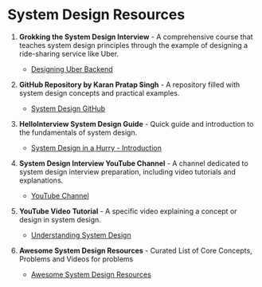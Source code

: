 # System Design Resources

1. **Grokking the System Design Interview** - A comprehensive course that teaches system design principles through the example of designing a ride-sharing service like Uber.

   - [Designing Uber Backend](https://www.designgurus.io/course-play/grokking-the-system-design-interview/doc/638c0b75ac93e7ae59a1b081)

2. **GitHub Repository by Karan Pratap Singh** - A repository filled with system design concepts and practical examples.

   - [System Design GitHub](https://github.com/karanpratapsingh/system-design)

3. **HelloInterview System Design Guide** - Quick guide and introduction to the fundamentals of system design.

   - [System Design in a Hurry - Introduction](https://www.hellointerview.com/learn/system-design/in-a-hurry/introduction)

4. **System Design Interview YouTube Channel** - A channel dedicated to system design interview preparation, including video tutorials and explanations.

   - [YouTube Channel](https://www.youtube.com/@SystemDesignInterview)

5. **YouTube Video Tutorial** - A specific video explaining a concept or design in system design.

   - [Understanding System Design](https://youtu.be/3loACSxowRU?si=AlSeJ_I69UVxj4De)

6. **Awesome System Design Resources** - Curated List of Core Concepts, Problems and Videos for problems
   - [Awesome System Design Resources](https://github.com/ashishps1/awesome-system-design-resources)
